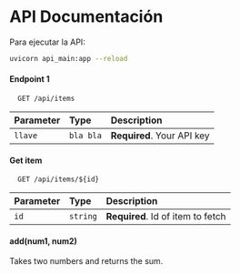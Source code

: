 # API Documentación

Para ejecutar la API:
```bash
uvicorn api_main:app --reload
```

#### Endpoint 1 

```http
  GET /api/items
```

| Parameter | Type     | Description                |
| :-------- | :------- | :------------------------- |
| `llave` | `bla bla` | **Required**. Your API key |

#### Get item

```http
  GET /api/items/${id}
```

| Parameter | Type     | Description                       |
| :-------- | :------- | :-------------------------------- |
| `id`      | `string` | **Required**. Id of item to fetch |

#### add(num1, num2)

Takes two numbers and returns the sum.


